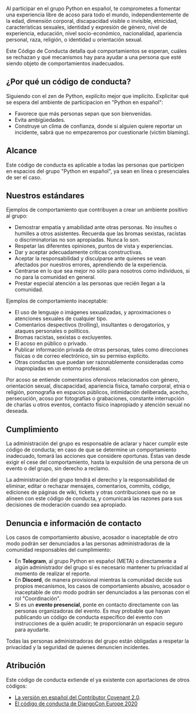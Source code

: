 Al participar en el grupo Python en español, te comprometes a fomentar una
experiencia libre de acoso para todo el mundo, independientemente de la edad,
dimensión corporal, discapacidad visible o invisible, etnicidad,
características sexuales, identidad y expresión de género, nivel de
experiencia, educación, nivel socio-económico, nacionalidad, apariencia
personal, raza, religión, o identidad u orientación sexual.

Este Código de Conducta detalla qué comportamientos se esperan, cuáles se
rechazan y qué mecanismos hay para ayudar a una persona que esté siendo objeto
de comportamientos inadecuados.

## ¿Por qué un código de conducta?

Siguiendo con el zen de Python, explícito mejor que implícito. Explicitar qué
se espera del ambiente de participacion en "Python en español":

* Favorece que más personas sepan que son bienvenidas.
* Evita ambigüedades.
* Construye un clima de confianza, donde si alguien quiere reportar un
  incidente, sabrá que no empezaremos por cuestionarle (victim blaming).

## Alcance

Este código de conducta es aplicable a todas las personas que participen en
espacios del grupo "Python en español", ya sean en línea o presenciales de ser
el caso.

## Nuestros estándares

Ejemplos de comportamiento que contribuyen a crear un ambiente positivo al
grupo:

* Demostrar empatía y amabilidad ante otras personas. No insultes o humilles
  a otros asistentes. Recuerda que las bromas sexistas, racistas
  o discriminatorias no son apropiadas. Nunca lo son.
* Respetar las diferentes opiniones, puntos de vista y experiencias.
* Dar y aceptar adecuadamente críticas constructivas.
* Aceptar la responsabilidad y disculparse ante quienes se vean afectados por
  nuestros errores, aprendiendo de la experiencia.
* Centrarse en lo que sea mejor no sólo para nosotros como individuos, si no
  para la comunidad en general.
* Prestar especial atención a las personas que recién llegan a la comunidad.

Ejemplos de comportamiento inaceptable:

* El uso de lenguaje o imágenes sexualizadas, y aproximaciones o atenciones
  sexuales de cualquier tipo.
* Comentarios despectivos (trolling), insultantes o derogatorios, y ataques
  personales o políticos.
* Bromas racistas, sexistas o excluyentes.
* El acoso en público o privado.
* Publicar información privada de otras personas, tales como direcciones
  físicas o de correo electrónico, sin su permiso explícito.
* Otras conductas que puedan ser razonablemente consideradas como inapropiadas
  en un entorno profesional.

Por acoso se entiende comentarios ofensivos relacionados con género,
orientación sexual, discapacidad, apariencia física, tamaño corporal, etnia
o religión, pornografía en espacios públicos, intimidación deliberada, acecho,
persecución, acoso por fotografías o grabaciones, constante interrupción de
charlas u otros eventos, contacto físico inapropiado y atención sexual no
deseada.

## Cumplimiento

La administración del grupo es responsable de aclarar y hacer cumplir este
código de conducta; en caso de que se determine un comportamiento inadecuado,
tomará las acciones que considere oportunas. Éstas van desde exigir el cese del
comportamiento, hasta la expulsión de una persona de un evento o del grupo, sin
derecho a reclamo.

La administración del grupo tendrá el derecho y la responsabilidad de eliminar,
editar o rechazar mensajes, comentarios, commits, código, ediciones de páginas
de wiki, tickets y otras contribuciones que no se alineen con este código de
conducta, y comunicará las razones para sus decisiones de moderación cuando sea
apropiado.

## Denuncia e información de contacto

Los casos de comportamiento abusivo, acosador o inaceptable de otro modo podrán
ser denunciados a las personas administradoras de la comunidad responsables del
cumplimiento:

* En **Telegram**, al grupo Python en español (META) o directamente a algún
  administrador del grupo si es necesario mantener tu privacidad al momento de
  realizar el reporte.
* En **Discord**, de manera provisional mientras la comunidad decide sus propios
  mecanismos, los casos de comportamiento abusivo, acosador o inaceptable de
  otro modo podrán ser denunciados a las personas con el rol "Coordinación".
* Si es un **evento presencial**, ponte en contacto directamente con las personas
  organizadoras del evento. Es muy probable que hayan publicando un código de
  conducta específico del evento con instrucciones de a quién acudir; te
  proporcionarán un espacio seguro para ayudarte.

Todas las personas administradoras del grupo están obligadas a respetar la
privacidad y la seguridad de quienes denuncien incidentes.

## Atribución

Este código de conducta extiende el ya existente con aportaciones de otros
códigos:

* [La versión en español del Contributor Covenant 2.0](https://www.contributor-covenant.org/es/version/2/0/code_of_conduct/).
* [El código de conducta de DjangoCon Europe 2020](https://2020.djangocon.eu/conduct/code_of_conduct/)
